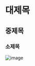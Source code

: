 # 대제목
## 중제목
### 소제목
![image](https://github.com/user-attachments/assets/fe719a01-2f77-4eef-8892-c0527f1066f1)
